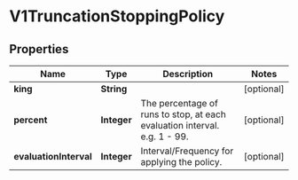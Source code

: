
# V1TruncationStoppingPolicy

## Properties
Name | Type | Description | Notes
------------ | ------------- | ------------- | -------------
**king** | **String** |  |  [optional]
**percent** | **Integer** | The percentage of runs to stop, at each evaluation interval. e.g. 1 - 99. |  [optional]
**evaluationInterval** | **Integer** | Interval/Frequency for applying the policy. |  [optional]



